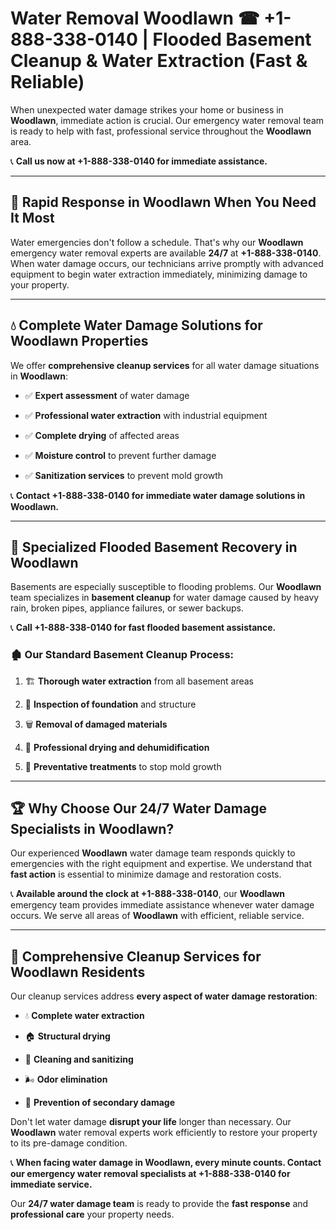 # Water Removal Woodlawn ☎ +1-888-338-0140 | Flooded Basement Cleanup & Water Extraction (Fast & Reliable)

When unexpected water damage strikes your home or business in **Woodlawn**, immediate action is crucial. Our emergency water removal team is ready to help with fast, professional service throughout the **Woodlawn** area. 

📞 **Call us now at +1-888-338-0140 for immediate assistance.**
---
## 🚀 Rapid Response in Woodlawn When You Need It Most
Water emergencies don't follow a schedule. That's why our **Woodlawn** emergency water removal experts are available **24/7** at **+1-888-338-0140**. When water damage occurs, our technicians arrive promptly with advanced equipment to begin water extraction immediately, minimizing damage to your property.
---
## 💧 Complete Water Damage Solutions for Woodlawn Properties
We offer **comprehensive cleanup services** for all water damage situations in **Woodlawn**:
- ✅ **Expert assessment** of water damage  
- ✅ **Professional water extraction** with industrial equipment  
- ✅ **Complete drying** of affected areas  
- ✅ **Moisture control** to prevent further damage  
- ✅ **Sanitization services** to prevent mold growth  
📞 **Contact +1-888-338-0140 for immediate water damage solutions in Woodlawn.**
---
## 🌊 Specialized Flooded Basement Recovery in Woodlawn
Basements are especially susceptible to flooding problems. Our **Woodlawn** team specializes in **basement cleanup** for water damage caused by heavy rain, broken pipes, appliance failures, or sewer backups. 
📞 **Call +1-888-338-0140 for fast flooded basement assistance.**
### 🏚️ Our Standard Basement Cleanup Process:
1. 🏗️ **Thorough water extraction** from all basement areas  
2. 🔎 **Inspection of foundation** and structure  
3. 🗑️ **Removal of damaged materials**  
4. 💨 **Professional drying and dehumidification**  
5. 🚫 **Preventative treatments** to stop mold growth  
---
## 🏆 Why Choose Our 24/7 Water Damage Specialists in Woodlawn?
Our experienced **Woodlawn** water damage team responds quickly to emergencies with the right equipment and expertise. We understand that **fast action** is essential to minimize damage and restoration costs.
📞 **Available around the clock at +1-888-338-0140**, our **Woodlawn** emergency team provides immediate assistance whenever water damage occurs. We serve all areas of **Woodlawn** with efficient, reliable service.
---
## 🧹 Comprehensive Cleanup Services for Woodlawn Residents
Our cleanup services address **every aspect of water damage restoration**:
- 💧 **Complete water extraction**  
- 🏠 **Structural drying**  
- 🧼 **Cleaning and sanitizing**  
- 🌬️ **Odor elimination**  
- 🚫 **Prevention of secondary damage**  
Don't let water damage **disrupt your life** longer than necessary. Our **Woodlawn** water removal experts work efficiently to restore your property to its pre-damage condition.
📞 **When facing water damage in Woodlawn, every minute counts. Contact our emergency water removal specialists at +1-888-338-0140 for immediate service.**
Our **24/7 water damage team** is ready to provide the **fast response** and **professional care** your property needs.
